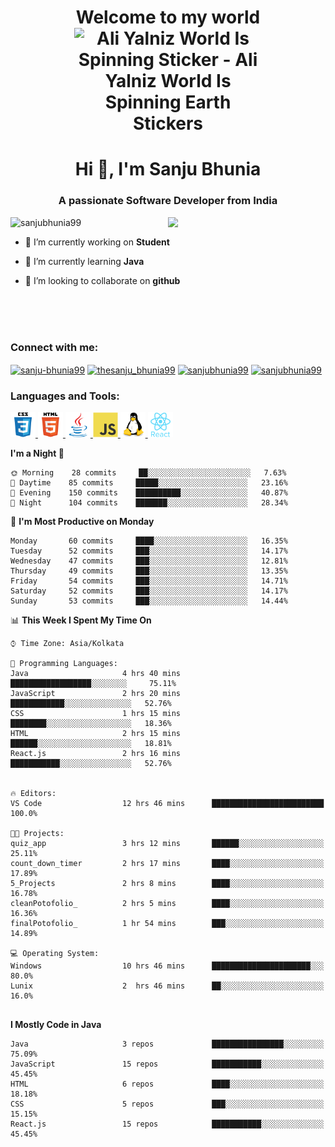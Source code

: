 <h1 align="center">Welcome to my world <img src="https://media.tenor.com/CKA21kCjN3QAAAAi/ali-yalniz-world-is-spinning.gif" width="30" height="30" alt="Ali Yalniz World Is Spinning Sticker - Ali Yalniz World Is Spinning Earth Stickers" style="max-width: 300px; background-color: unset;"</h1>

<h1 align="center">Hi 👋, I'm Sanju Bhunia</h1>
<h3 align="center">A passionate Software Developer from India</h3>
<!-- <p align ="right"><body style="margin: 0px; height: 100%; background-color: rgb(14, 14, 14);"><img style="-webkit-user-select: none;margin: auto;cursor: zoom-in;background-color: hsl(0, 0%, 90%);" src="https://camo.githubusercontent.com/cae12fddd9d6982901d82580bdf321d81fb299141098ca1c2d4891870827bf17/68747470733a2f2f6d69726f2e6d656469756d2e636f6d2f6d61782f313336302f302a37513379765349765f7430696f4a2d5a2e676966" width="50%"></body></p> -->
<img align="right" width="50%" src="https://media.licdn.com/dms/image/D4D12AQE1ioPOFoNVCw/article-cover_image-shrink_600_2000/0/1679083748046?e=2147483647&v=beta&t=6pAfb6fO3GI0uXsLmzKqlZNtlv8FZrswVQODH-prBvY">

<p align="left" padding-top="50px"> <img src="https://komarev.com/ghpvc/?username=sanjubhunia99&label=Profile%20views&color=0e75b6&style=flat" alt="sanjubhunia99" /> 

- 🔭 I’m currently working on **Student**

- 🌱 I’m currently learning **Java**

- 👯 I’m looking to collaborate on **github**
  </p>
  <br>




  <br>
  <br>

<h3 align="left">Connect with me:</h3>
<p align="left">
<a href="https://linkedin.com/in/sanju-bhunia99" target="blank"><img align="center" src="https://raw.githubusercontent.com/rahuldkjain/github-profile-readme-generator/master/src/images/icons/Social/linked-in-alt.svg" alt="sanju-bhunia99" height="30" width="40" /></a>
<a href="https://instagram.com/thesanju_bhunia99" target="blank"><img align="center" src="https://raw.githubusercontent.com/rahuldkjain/github-profile-readme-generator/master/src/images/icons/Social/instagram.svg" alt="thesanju_bhunia99" height="30" width="40" /></a>
<a href="https://www.hackerrank.com/sanjubhunia99" target="blank"><img align="center" src="https://raw.githubusercontent.com/rahuldkjain/github-profile-readme-generator/master/src/images/icons/Social/hackerrank.svg" alt="sanjubhunia99" height="30" width="40" /></a>
<a href="https://www.leetcode.com/sanjubhunia99" target="blank"><img align="center" src="https://raw.githubusercontent.com/rahuldkjain/github-profile-readme-generator/master/src/images/icons/Social/leet-code.svg" alt="sanjubhunia99" height="30" width="40" /></a>
</p>

<h3 align="left">Languages and Tools:</h3>
<p align="left"> <a href="https://www.w3schools.com/css/" target="_blank" rel="noreferrer"> <img src="https://raw.githubusercontent.com/devicons/devicon/master/icons/css3/css3-original-wordmark.svg" alt="css3" width="40" height="40"/> </a> <a href="https://www.w3.org/html/" target="_blank" rel="noreferrer"> <img src="https://raw.githubusercontent.com/devicons/devicon/master/icons/html5/html5-original-wordmark.svg" alt="html5" width="40" height="40"/> </a> <a href="https://www.java.com" target="_blank" rel="noreferrer"> <img src="https://raw.githubusercontent.com/devicons/devicon/master/icons/java/java-original.svg" alt="java" width="40" height="40"/> </a> <a href="https://developer.mozilla.org/en-US/docs/Web/JavaScript" target="_blank" rel="noreferrer"> <img src="https://raw.githubusercontent.com/devicons/devicon/master/icons/javascript/javascript-original.svg" alt="javascript" width="40" height="40"/> </a> <a href="https://www.linux.org/" target="_blank" rel="noreferrer"> <img src="https://raw.githubusercontent.com/devicons/devicon/master/icons/linux/linux-original.svg" alt="linux" width="40" height="40"/> </a> <a href="https://reactjs.org/" target="_blank" rel="noreferrer"> <img src="https://raw.githubusercontent.com/devicons/devicon/master/icons/react/react-original-wordmark.svg" alt="react" width="40" height="40"/> </a> </p>

**I'm a Night 🦉** 

```text
🌞 Morning    28 commits     ██░░░░░░░░░░░░░░░░░░░░░░░   7.63% 
🌆 Daytime    85 commits     █████░░░░░░░░░░░░░░░░░░░░   23.16% 
🌃 Evening    150 commits    ██████████░░░░░░░░░░░░░░░   40.87% 
🌙 Night      104 commits    ███████░░░░░░░░░░░░░░░░░░   28.34%

```
📅 **I'm Most Productive on Monday** 

```text
Monday       60 commits     ████░░░░░░░░░░░░░░░░░░░░░   16.35% 
Tuesday      52 commits     ███░░░░░░░░░░░░░░░░░░░░░░   14.17% 
Wednesday    47 commits     ███░░░░░░░░░░░░░░░░░░░░░░   12.81% 
Thursday     49 commits     ███░░░░░░░░░░░░░░░░░░░░░░   13.35% 
Friday       54 commits     ███░░░░░░░░░░░░░░░░░░░░░░   14.71% 
Saturday     52 commits     ███░░░░░░░░░░░░░░░░░░░░░░   14.17% 
Sunday       53 commits     ███░░░░░░░░░░░░░░░░░░░░░░   14.44%

```


📊 **This Week I Spent My Time On** 

```text
⌚︎ Time Zone: Asia/Kolkata

💬 Programming Languages:
Java                     4 hrs 40 mins       ██████████████████░░░░░░░░     75.11%
JavaScript               2 hrs 20 mins       ████████████░░░░░░░░░░░░░░░   52.76% 
CSS                      1 hrs 15 mins       ████████░░░░░░░░░░░░░░░░░░░   18.36% 
HTML                     2 hrs 15 mins       ██████░░░░░░░░░░░░░░░░░░░░░   18.81%
React.js                 2 hrs 16 mins       ███████████░░░░░░░░░░░░░░░░   52.76%


🔥 Editors: 
VS Code                  12 hrs 46 mins      █████████████████████████   100.0%

🐱‍💻 Projects: 
quiz_app                 3 hrs 12 mins       ██████░░░░░░░░░░░░░░░░░░░   25.11% 
count_down_timer         2 hrs 17 mins       ████░░░░░░░░░░░░░░░░░░░░░   17.89% 
5_Projects               2 hrs 8 mins        ████░░░░░░░░░░░░░░░░░░░░░   16.78% 
cleanPotofolio_          2 hrs 5 mins        ████░░░░░░░░░░░░░░░░░░░░░   16.36% 
finalPotofolio_          1 hr 54 mins        ███░░░░░░░░░░░░░░░░░░░░░░   14.89%

💻 Operating System: 
Windows                  10 hrs 46 mins      ██████████████████████░░░   80.0%
Lunix                    2  hrs 46 mins      ██░░░░░░░░░░░░░░░░░░░░░░░   16.0%


```

**I Mostly Code in Java** 

```text
Java                     3 repos             ████████████████░░░░░░░░░   75.09%
JavaScript               15 repos            ███████████░░░░░░░░░░░░░░   45.45% 
HTML                     6 repos             ████░░░░░░░░░░░░░░░░░░░░░   18.18% 
CSS                      5 repos             ███░░░░░░░░░░░░░░░░░░░░░░   15.15%
React.js                 15 repos            ███████████░░░░░░░░░░░░░░   45.45% 


```
